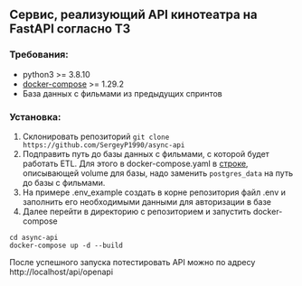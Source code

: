 ## Сервис, реализующий API кинотеатра на FastAPI согласно ТЗ


### Требования:
  - python3 >= 3.8.10
  - [docker-compose](https://docs.docker.com/compose/install/) >= 1.29.2
  - База данных с фильмами из предыдущих спринтов

### Установка:
1) Склонировать репозиторий
`git clone https://github.com/SergeyP1990/async-api`
2) Подправить путь до базы данных с фильмами, с которой будет работать ETL. Для этого в docker-compose.yaml в [строке](https://github.com/SergeyP1990/async-api/blob/7e64193e9a6775699b55ad7e125b1f1fe93d4056/docker-compose.yaml#L7), описывающей volume для базы, надо заменить `postgres_data` на путь до базы с фильмами.
3) На примере .env_example создать в корне репозитория файл .env и заполнить его необходимыми данными для авторизации в базе
4) Далее перейти в директорию с репозиторием и запустить docker-compose
  ```
  cd async-api
  docker-compose up -d --build
  ```
После успешного запуска потестировать API можно по адресу http://localhost/api/openapi
